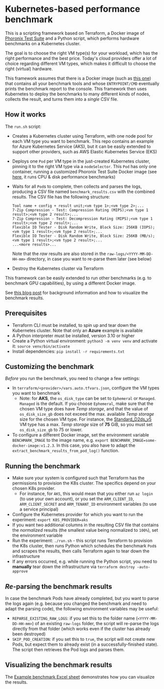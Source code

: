 # Kubernetes-based performance benchmark
This is a scripting framework based on Terraform, a Docker image of [Phoronix Test Suite](https://www.phoronix-test-suite.com/) and a Python script, which performs hardware benchmarks on a Kubernetes cluster.

The goal is to choose the right VM type(s) for your workload, which has the right performance and the best price. Today's cloud providers offer a lot of choice regarding different VM types, which makes it difficult to choose the right (virtual) hardware.

This framework assumes that there is a Docker image (such as [this one](https://github.com/MShekow/pts-docker-benchmark)) that contains all your benchmark tools and whose `ENTRYPOINT/CMD` eventually prints the benchmark report to the console. This framework then uses Kubernetes to deploy the benchmarks to many different kinds of nodes, collects the result, and turns them into a _single_ CSV file.


## How it works

The `run.sh` script:

- Creates a Kubernetes cluster using Terraform, with one node pool for each VM type you want to benchmark. This repo contains an example for Azure Kubernetes Service (AKS), but it can be easily extended to support other providers, such as AWS Elastic Kubernetes Service (EKS)
- Deploys one `Pod` per VM type in the just-created Kubernetes cluster, pinning it to the right VM type via a `nodeSelector`. This `Pod` has only one container, running a customized Phoronix Test Suite Docker image (see [here](https://github.com/MShekow/pts-docker-benchmark), it runs CPU & disk performance benchmarks) 
- Waits for all `Pod`s to complete, then collects and parses the logs, producing a CSV file named `benchmark_results.csv` with the combined results. The CSV file has the following structure:
  ```
  Tool name + config + result unit;<vm type 1>;<vm type 2>;...
  7-Zip Compression - Test: Compression Rating (MIPS);<vm type 1 result>;<vm type 2 result>;...
  7-Zip Compression - Test: Decompression Rating (MIPS);<vm type 1 result>;<vm type 2 result>;...
  Flexible IO Tester - Disk Random Write, Block Size: 256KB (IOPS);<vm type 1 result>;<vm type 2 result>;...
  Flexible IO Tester - Disk Random Write, Block Size: 256KB (MB/s);<vm type 1 result>;<vm type 2 result>;...
  ...<more results>...
  ```
  
  Note that the _raw_ results are also stored in the `raw-logs/<YYYY-MM-DD-HH-mm>` directory, in case you want to re-parse them later (see below)
- Destroy the Kubernetes cluster via Terraform

This framework can be easily extended to run other benchmarks (e.g. to benchmark GPU capabilities), by using a different Docker image.

See [this blog post](https://www.augmentedmind.de/?p=3313) for background information and how to visualize the benchmark results.

## Prerequisites
- Terraform CLI must be installed, to spin up and tear down the Kubernetes cluster. Note that only an **Azure** example is available
- A Python interpreter must be installed, version 3.10 or higher
- Create a Python virtual environment: `python3 -m venv venv` and activate it: `source venv/bin/activate`
- Install dependencies: `pip install -r requirements.txt`

## Customizing the benchmark

_Before_ you run the benchmark, you need to change a few settings:

- In `terraform/<provider>/vars.auto.tfvars.json`, configure the VM types you want to benchmark
  - Note: for **AKS**, the `os_disk_type` can be set to `Ephemeral` or `Managed`. `Managed` is the default. If you choose `Ephemeral`, make sure that the chosen VM type does have _Temp storage_, and that the value of `os_disk_size_gb` does not exceed the max. available _Temp storage_ size for the chosen VM type. For instance, the [Standard_D2ds_v5](https://learn.microsoft.com/en-us/azure/virtual-machines/ddv5-ddsv5-series) VM type has a max. _Temp storage_ size of **75** GiB, so you must set `os_disk_size_gb` to 75 or lower.
- To configure a different Docker image, set the environment variable `BENCHMARK_IMAGE` to the image name, e.g. `export BENCHMARK_IMAGE=some-docker-image:v1.2.3`. In this case, you also have to adapt the `extract_benchmark_results_from_pod_log()` function.

## Running the benchmark
- Make sure your system is configured such that Terraform has the permissions to provision the K8s cluster. The specifics depend on your chosen K8s provider.
  - For instance, for `AKS`, this would mean that you either run `az login` (to use your own account), or you set the `ARM_CLIENT_ID`, `ARM_CLIENT_SECRET` and `ARM_TENANT_ID` environment variables (to use a service principal)
- Configure the Kubernetes provider for which you want to run the experiment: `export K8S_PROVIDER=aks`
- If you want two additional columns in the resulting CSV file that contains the _normalized_ results (the smallest value being normalized to `100%`), set the environment variable 
- Run the experiment: `./run.sh` - this script runs Terraform to provision the K8s cluster, then runs Python which schedules the benchmark `Pod`s and scrapes the results, then calls Terraform again to tear down the infrastructure
- If any errors occurred, e.g. while running the Python script, you need to **manually** tear down the infrastructure via `terraform destroy -auto-approve`


## _Re_-parsing the benchmark results

In case the benchmark Pods have already completed, but you want to parse the logs again (e.g. because you changed the benchmark and need to adapt the parsing code), the following environment variables may be useful:
- `REPARSE_EXISTING_RAW_LOGS`: if you set this to the folder name (`<YYYY-MM-DD-HH-mm>`) of an existing `raw-logs` folder, the script will re-parse the logs directly from that folder (which works even if the cluster has already been destroyed)
- `SKIP_POD_CREATION`: if you set this to `true`, the script will not create new Pods, but expect them to already exist (in a successfully-finished state). The script then retrieves the Pod logs and parses them.

## Visualizing the benchmark results
The [Example benchmark Excel sheet](./Example%20benchmark.xlsx) demonstrates how you can visualize the results.
